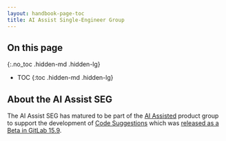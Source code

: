 ```yaml
---
layout: handbook-page-toc
title: AI Assist Single-Engineer Group
---
```


## On this page
{:.no_toc .hidden-md .hidden-lg}

- TOC
{:toc .hidden-md .hidden-lg}

## About the AI Assist SEG

The AI Assist SEG has matured to be part of the 
[AI Assisted](https://about.gitlab.com/handbook/engineering/development/data-science/ai-assisted/) product group to support the development of [Code Suggestions](/direction/modelops/ai_assisted/code_suggestions/) which was [released as a Beta in GitLab 15.9](https://about.gitlab.com/releases/2023/02/22/gitlab-15-9-released/#code-suggestions-available-in-closed-beta). 

